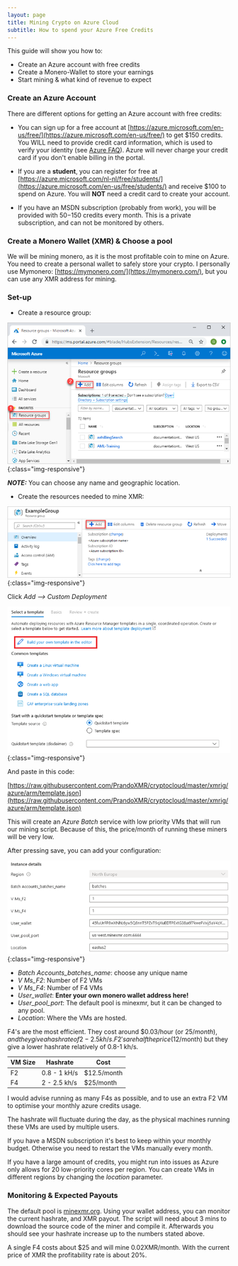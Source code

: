 ```yaml
---
layout: page
title: Mining Crypto on Azure Cloud
subtitle: How to spend your Azure Free Credits
---
```


This guide will show you how to:
- Create an Azure account with free credits
- Create a Monero-Wallet to store your earnings
- Start mining & what kind of revenue to expect

### Create an Azure Account

There are different options for getting an Azure account with free credits:

- You can sign up for a free account at [https://azure.microsoft.com/en-us/free/](https://azure.microsoft.com/en-us/free/) to get $150 credits.
You WILL need to provide credit card information, which is used to verify your identity (see [Azure FAQ](https://azure.microsoft.com/en-us/free/free-account-faq/)). Azure will never charge your credit card if you don't enable billing in the portal.

- If you are a **student**, you can register for free at [https://azure.microsoft.com/nl-nl/free/students/](https://azure.microsoft.com/en-us/free/students/) and receive $100 to spend on Azure. You will **NOT** need a credit card to create your account.

- If you have an MSDN subscription (probably from work), you will be provided with $50-$150 credits every month. This is a private subscription, and can not be monitored by others.

### Create a Monero Wallet (XMR) & Choose a pool

We will be mining monero, as it is the most profitable coin to mine on Azure. You need to create a personal wallet to safely store your crypto. I personally use Mymonero: [https://mymonero.com/](https://mymonero.com/), but you can use any XMR address for mining.


### Set-up 

- Create a resource group:

![ResourceGroups](assets/img/manage-resource-groups-add-group.png){:class="img-responsive"}

**_NOTE:_** You can choose any name and geographic location.

- Create the resources needed to mine XMR:

![ResourceGroups](assets/img/add-resource.png){:class="img-responsive"}

Click *Add --> Custom Deployment* 

![ResourceGroups](assets/img/Template_editor.png){:class="img-responsive"}

And paste in this code:

[https://raw.githubusercontent.com/PrandoXMR/cryptocloud/master/xmrig/azure/arm/template.json](https://raw.githubusercontent.com/PrandoXMR/cryptocloud/master/xmrig/azure/arm/template.json)

This will create an *Azure Batch* service with low priority VMs that will run our mining script.
Because of this, the price/month of running these miners will be very low.

After pressing save, you can add your configuration:


![ResourceGroups](assets/img/config.PNG){:class="img-responsive"}

- *Batch Accounts_batches_name*: choose any unique name
- *V Ms_F2*: Number of F2 VMs 
- *V Ms_F4*: Number of F4 VMs 
- *User_wallet*: **Enter your own monero wallet address here!**
- *User_pool_port*: The default pool is minexmr, but it can be changed to any pool.
- *Location*: Where the VMs are hosted.

F4's are the most efficient. They cost around $0.03/hour (or $25/month), and they give a hash rate of 2-2.5 kh/s.
F2's are half the price (12$/month) but they give a lower hashrate relatively of 0.8-1 kh/s.

VM Size | Hashrate | Cost
--- | --- | ---
 F2  | 0.8 - 1 kH/s | $12.5/month 
 F4  | 2 - 2.5 kh/s |   $25/month 

   I would advise running as many F4s as possible, and to use an extra F2 VM to optimise your monthly azure credits usage.

   The hashrate will fluctuate during the day, as the physical machines running these VMs are used by multiple users.

   If you have a MSDN subscription it's best to keep within your monthly budget. Otherwise you need to restart the VMs manually every month.

   If you have a large amount of credits, you might run into issues as Azure only allows for 20 low-priority cores per region. You can create VMs in different regions by changing the *location* parameter.

### Monitoring & Expected Payouts 

The default pool is [minexmr.org](https://minexmr.com/dashboard). Using your wallet address, you can monitor the current hashrate, and XMR payout.
The script will need about 3 mins to download the source code of the miner and compile it. Afterwards you should see your hashrate increase up to the numbers stated above.

A single F4 costs about $25 and will mine 0.02XMR/month. With the current price of XMR the profitability rate is about 20%.





